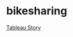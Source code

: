 # bikesharing

[Tableau Story]([url](https://public.tableau.com/app/profile/kennan.foust/viz/ChallengeStory_16796021210920/ChallengeStory?publish=yes))

